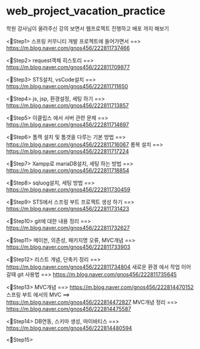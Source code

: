 # web_project_vacation_practice
학원 강사님이 올려주신 강의 보면서 웹프로젝트 진행하고 배포 까지 해보기


<📌Step1>
스프링 커무니티 개발 프로젝트에 들어가면서 ==> https://m.blog.naver.com/gnos456/222811737466

<📌Step2>
request객체 히스토리 ==> https://m.blog.naver.com/gnos456/222811709877

<📌Step3>
STS설치, vsCode설치 ==> https://m.blog.naver.com/gnos456/222811711650

<📌Step4>
js, jsp, 환경설정, 세팅 하기 ==> https://m.blog.naver.com/gnos456/222811713857

<📌Step5>
이클립스 에서 서버 관련 문제 ==> https://m.blog.naver.com/gnos456/222811714697

<📌Step6>
톰캑 설치 및 톰갯을 다루는 기본 방법 ==> https://m.blog.naver.com/gnos456/222811716067
롬복 설치 ==> https://m.blog.naver.com/gnos456/222811717224

<📌Step7>
Xampp로 mariaDB설치, 세팅 하는 방법 ==> https://m.blog.naver.com/gnos456/222811718854

<📌Step8>
sqluog설치, 세팅 방법 ==> https://m.blog.naver.com/gnos456/222811730459

<📌Step9>
STS에서 스프링 부트 프로젝트 생성 하기 ==> https://m.blog.naver.com/gnos456/222811731423

<📌Step10>
git에 대한 내용 정리 ==> https://m.blog.naver.com/gnos456/222811732627

<📌Step11>
메이븐, 의존성, 패키지명 오류, MVC개념 ==> https://m.blog.naver.com/gnos456/222811733903

<📌Step12>
리스트 개념, 단축키 정리 ==> https://m.blog.naver.com/gnos456/222811734804
새로운 환경 에서 작업 이어갈때 git 사용법 ==> https://m.blog.naver.com/gnos456/222811735645

<📌Step13>
MVC개념 ==> https://m.blog.naver.com/gnos456/222814470152
스프링 부트 에서의 MVC ==> https://m.blog.naver.com/gnos456/222814472827
MVC개념 정리 ==> https://m.blog.naver.com/gnos456/222814475587

<📌Step14>
DB연동, 스키마 생성, 마이바티스 ==> https://m.blog.naver.com/gnos456/222814480594

<📌Step15>

